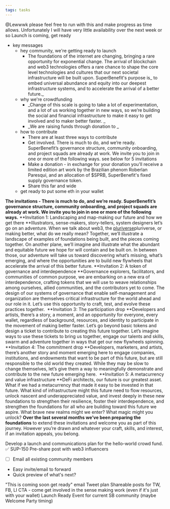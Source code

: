 ```yaml
---
tags: tasks
---
```

@Lewwwk please feel free to run with this and make progress as time allows. Unfortunately I will have very little availability over the next week or so
Launch is coming, get ready
- key messages
	- hey community, we're getting ready to launch
		- The foundations of the internet are changing, bringing a rare opportunity for exponential change. The arrival of blockchain and web3 technologies offers a rare chance to shape the core level technologies and cultures that our next societal infrastructure will be built upon. SuperBenefit's purpose is_ to embed universal abundance and equity into our deepest infrastructure systems, and to accelerate the arrival of a better future._
	- why we're crowdfunding
		- _Change of this scale is going to take a lot of experimentation, and a lot of us working together in new ways, so we’re building the social and financial infrastructure to make it easy to get involved and to maker better faster. _
		- _We are raising funds through donation to _
	- how to contribute
		- There are at least three ways to contribute
		- Get involved. There is much to do, and we’re ready. SuperBenefit’s governance structure, community onboarding, and project squads are already at work. We invite you to join in one or more of the following ways. see below for 5 invitations
		- Make a donation - in exchange for your donation you'll receive a limited edition art work by the Brazilian phenom Roberlan Paresqui, and an allocation of $SPRB, SuperBenefit's fixed supply governance token. 
		- Share this far and wide
	- get ready to put some eth in your wallet

**The invitations - There is much to do, and we’re ready. SuperBenefit’s governance structure, community onboarding, and project squads are already at work. We invite you to join in one or more of the following ways.**
**Invitation 1: Landscaping and map-making our future and how we get there **Illustrators, sense-makers, story-tellers, system designers let’s go on an adventure. When we talk about web3, the [pluriverse](http://pluriverse.world/)pluriverse, or making better, what do we really mean? Together, we’ll illustrate a landscape of examples of foundations being built, and the pieces coming together. On another plane, we’ll imagine and illustrate what the abundant and equitable future we hope for will contain and be built on. In between those, our adventure will take us toward discovering what’s missing, what’s emerging, and where the opportunities are to build new flywheels that accelerate the arrival of this better future.
**Invitation 2: A token of governance and interdependence **Governance explorers, facilitators, and communities of common purpose, we are embarking on a new era of interdependence, crafting tokens that we will use to weave relationships among ourselves, allied communities, and the contributors yet to come. The design of our systems of governance that enable self-management and organization are themselves critical infrastructure for the world ahead and our role in it. Let’s use this opportunity to craft, test, and evolve these practices together. 
**Invitation 3: The participation drop **Developers and artists, there’s a story, a moment, and an opportunity for everyone, every wallet, regardless of background, resources, and identity to participate in the movement of making better faster. Let’s go beyond basic tokens and design a ticket to contribute to creating this future together. Let’s imagine ways to use these tickets to bring us together, engage our talents and skills, swarm and adventure together in ways that get our new flywheels spinning.
**Invitation 4: The commitment drop **Developers, marketers, and artists, there’s another story and moment emerging here to engage companies, institutions, and endowments that want to be part of this future, but are still responsible to the old world they created. While they may be slow to change themselves, let’s give them a way to meaningfully demonstrate and contribute to the new future emerging here. 
**Invitation 5: A metacurrency and value infrastructure **DeFi architects, our future is our greatest asset. What if we had a metacurrency that made it easy to be invested in that future. What kind of infrastructure might this future need to flow resources, unlock nascent and underappreciated value, and invest deeply in these new foundations to strengthen their resilience, foster their interdependence, and strengthen the foundations for all who are building toward this future we aspire. What brave new realms might we enter? What magic might you unlock?
**Over the last several months we’ve been preparing the foundations** to extend these invitations and welcome you as part of this journey. However you’re drawn and whatever your craft, skills, and interest, if an invitation appeals, you belong. 

Develop a launch and communications plan for the hello-world crowd fund.
✅ SUP-150 Pre-share post with web3 influencers
- [ ] Email all existing community members
- Easy invite/email to forward
- Quick preview of what's next?

"This is coming soon get ready" email
Tweet plan
Shareable posts for TW, FB, LI
CTA - come get involved in the sense making work (even if it's just with your wallet)
Launch Ready Event for current SB community (maybe Welcome Party timing)
